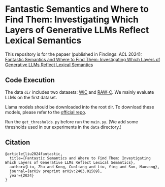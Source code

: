 # Fantastic Semantics and Where to Find Them: Investigating Which Layers of Generative LLMs Reflect Lexical Semantics

This repository is for the papaer (published in Findings: ACL 2024): [Fantastic Semantics and Where to Find Them: Investigating Which Layers of Generative LLMs Reflect Lexical Semantics](https://arxiv.org/abs/2403.01509)

## Code Execution

The data `dir` includes two datasets: [WiC](https://pilehvar.github.io/wic/) and [RAW-C](https://github.com/seantrott/raw-c). We mainly evaluate LLMs on the first dataset.

Llama models should be downloaded into the root dir. To download these models, please refer to the [official repo](https://github.com/meta-llama/llama).

Run the `get_thresholds.py` before run the `main.py`. (We add some thresholds used in our experiments in the `data` directory.)

## Citation

```
@article{liu2024fantastic,
  title={Fantastic Semantics and Where to Find Them: Investigating Which Layers of Generative LLMs Reflect Lexical Semantics},
  author={Liu, Zhu and Kong, Cunliang and Liu, Ying and Sun, Maosong},
  journal={arXiv preprint arXiv:2403.01509},
  year={2024}
}
```